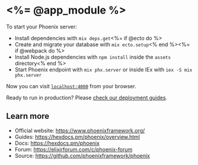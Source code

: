 # <%= @app_module %>

To start your Phoenix server:

  * Install dependencies with `mix deps.get`<%= if @ecto do %>
  * Create and migrate your database with `mix ecto.setup`<% end %><%= if @webpack do %>
  * Install Node.js dependencies with `npm install` inside the `assets` directory<% end %>
  * Start Phoenix endpoint with `mix phx.server` or inside IEx with `iex -S mix phx.server`

Now you can visit [`localhost:4000`](http://localhost:4000) from your browser.

Ready to run in production? Please [check our deployment guides](https://hexdocs.pm/phoenix/deployment.html).

## Learn more

  * Official website: https://www.phoenixframework.org/
  * Guides: https://hexdocs.pm/phoenix/overview.html
  * Docs: https://hexdocs.pm/phoenix
  * Forum: https://elixirforum.com/c/phoenix-forum
  * Source: https://github.com/phoenixframework/phoenix
